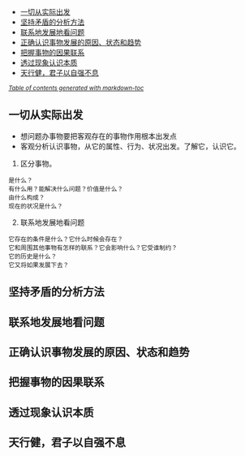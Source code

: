 - [一切从实际出发](#一切从实际出发)
- [坚持矛盾的分析方法](#---------)
- [联系地发展地看问题](#---------)
- [正确认识事物发展的原因、状态和趋势](#-----------------)
- [把握事物的因果联系](#---------)
- [透过现象认识本质](#--------)
- [天行健，君子以自强不息](#天行健，君子以自强不息)

<small><i><a href='http://ecotrust-canada.github.io/markdown-toc/'>Table of contents generated with markdown-toc</a></i></small>


## 一切从实际出发
- 想问题办事物要把客观存在的事物作用根本出发点
- 客观分析认识事物，从它的属性、行为、状况出发。了解它，认识它。

1. 区分事物。 
```
是什么？
有什么用？能解决什么问题？价值是什么？
由什么构成？
现在的状况是什么？
```
2. 联系地发展地看问题
```
它存在的条件是什么？它什么时候会存在？
它和周围其他事物有怎样的联系？它会影响什么？它受谁制约？
它的历史是什么？
它又将如果发展下去？
```
## 坚持矛盾的分析方法
## 联系地发展地看问题
## 正确认识事物发展的原因、状态和趋势
## 把握事物的因果联系
## 透过现象认识本质
## 天行健，君子以自强不息
